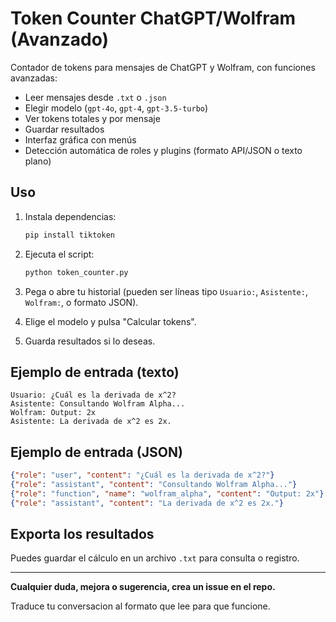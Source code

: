 # Token Counter ChatGPT/Wolfram (Avanzado)

Contador de tokens para mensajes de ChatGPT y Wolfram, con funciones avanzadas:

- Leer mensajes desde `.txt` o `.json`
- Elegir modelo (`gpt-4o`, `gpt-4`, `gpt-3.5-turbo`)
- Ver tokens totales y por mensaje
- Guardar resultados
- Interfaz gráfica con menús
- Detección automática de roles y plugins (formato API/JSON o texto plano)

## Uso

1. Instala dependencias:
   ```sh
   pip install tiktoken
   ```

2. Ejecuta el script:
   ```sh
   python token_counter.py
   ```

3. Pega o abre tu historial (pueden ser líneas tipo `Usuario:`, `Asistente:`, `Wolfram:`, o formato JSON).

4. Elige el modelo y pulsa "Calcular tokens".

5. Guarda resultados si lo deseas.

## Ejemplo de entrada (texto)

```
Usuario: ¿Cuál es la derivada de x^2?
Asistente: Consultando Wolfram Alpha...
Wolfram: Output: 2x
Asistente: La derivada de x^2 es 2x.
```

## Ejemplo de entrada (JSON)

```json
{"role": "user", "content": "¿Cuál es la derivada de x^2?"}
{"role": "assistant", "content": "Consultando Wolfram Alpha..."}
{"role": "function", "name": "wolfram_alpha", "content": "Output: 2x"}
{"role": "assistant", "content": "La derivada de x^2 es 2x."}
```

## Exporta los resultados

Puedes guardar el cálculo en un archivo `.txt` para consulta o registro.

---

**Cualquier duda, mejora o sugerencia, crea un issue en el repo.**

Traduce tu conversacion al formato que lee para que funcione.
